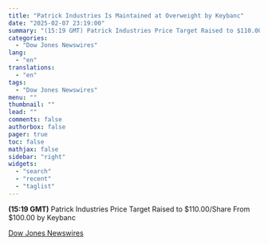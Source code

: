 ```yaml
---
title: "Patrick Industries Is Maintained at Overweight by Keybanc"
date: "2025-02-07 23:19:00"
summary: "(15:19 GMT) Patrick Industries Price Target Raised to $110.00/Share From $100.00 by Keybanc"
categories:
  - "Dow Jones Newswires"
lang:
  - "en"
translations:
  - "en"
tags:
  - "Dow Jones Newswires"
menu: ""
thumbnail: ""
lead: ""
comments: false
authorbox: false
pager: true
toc: false
mathjax: false
sidebar: "right"
widgets:
  - "search"
  - "recent"
  - "taglist"
---
```


**(15:19 GMT)** Patrick Industries Price Target Raised to $110.00/Share From $100.00 by Keybanc

[Dow Jones Newswires](https://www.tradingview.com/news/DJN_DN20250207007522:0/)
